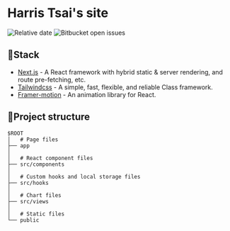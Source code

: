 # Harris Tsai's site

![Relative date](https://img.shields.io/date/1668686594?style=flat-square)
![Bitbucket open issues](https://img.shields.io/bitbucket/issues/thehelium/blog)

## 🧷Stack

- [Next.js](https://nextjs.org/) - A React framework with hybrid static & server rendering, and route pre-fetching, etc.
- [Tailwindcss](https://tailwindcss.com/) - A simple, fast, flexible, and reliable Class framework.
- [Framer-motion](https://www.framer.com/motion/) - An animation library for React.

## 📁Project structure

```
$ROOT
│   # Page files
├── app
│
│   # React component files
├── src/components
│
│   # Custom hooks and local storage files
├── src/hooks
│
│   # Chart files
├── src/views
│
│   # Static files
└── public
```
